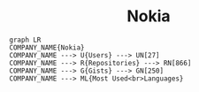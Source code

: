 <h1 align="center">Nokia</h1>

```mermaid
graph LR
COMPANY_NAME{Nokia}
COMPANY_NAME ---> U{Users} ---> UN[27]
COMPANY_NAME ---> R{Repositories} ---> RN[866]
COMPANY_NAME ---> G{Gists} ---> GN[250]
COMPANY_NAME ---> ML{Most Used<br>Languages}
```
